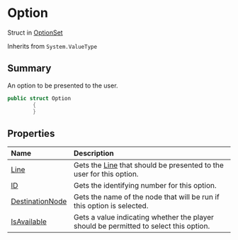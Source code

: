 # Option

Struct in [OptionSet](/api/csharp/yarn.optionset.md)

Inherits from `System.ValueType`

## Summary


An option to be presented to the user.


```csharp
public struct Option
        {
        }
```

## Properties

|Name|Description|
|:---|:---|
|[Line](/api/csharp/yarn.optionset.option.line.md)|Gets the  <a href="yarn.optionset.option.line.md">Line</a>  that should be presented to the user for this option.|
|[ID](/api/csharp/yarn.optionset.option.id.md)|Gets the identifying number for this option.|
|[DestinationNode](/api/csharp/yarn.optionset.option.destinationnode.md)|Gets the name of the node that will be run if this option is selected.|
|[IsAvailable](/api/csharp/yarn.optionset.option.isavailable.md)|Gets a value indicating whether the player should be permitted to select this option.|

